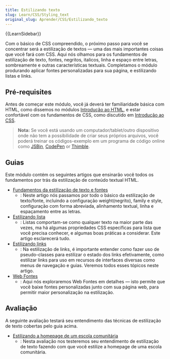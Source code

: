 ```yaml
---
title: Estilizando texto
slug: Learn/CSS/Styling_text
original_slug: Aprender/CSS/Estilizando_texto
---
```


{{LearnSidebar}}

Com o básico de CSS compreendido, o próximo passo para você se concentrar será a estilização de textos — uma das mais importantes coisas que você fará com CSS. Aqui nós olhamos para os fundamentos de estilização de texto, fontes, negritos, italicos, linha e espaço entre letras, sombreamente e outras características textuais. Completamos o módulo produrando aplicar fontes personalizadas para sua página, e estilizando listas e links.

## Pré-requisites

Antes de começar este módulo, você já deverá ter familiaridade básica com HTML, como dissemos no módulos [Introdução ao HTML](/pt-BR/docs/Learn/HTML/Introduction_to_HTML), e estar confortável com os fundamentos de CSS, como discutido em [Introdução ao CSS](/pt-BR/docs/Learn/CSS/Introduction_to_CSS).

> **Nota:** Se você está usando um computador/tablet/outro dispositivo onde não tem a possibilidade de criar seus próprios arquivos, você poderá treinar os códigos-exemplo em um programa de código online como [JSBin](http://jsbin.com/), [CodePen](https://codepen.io/) or [Thimble](https://thimble.mozilla.org/).

## Guias

Este módulo contém os seguintes artigos que ensinarão você todos os fundamentos por trás da estilização de conteúdo textual HTML.

- [Fundamentos da estilização de texto e fontes](/pt-BR/docs/Learn/CSS/Styling_text/Fundamentals)
  - : Neste artigo nós passamos por todo o básico da estilização de texto/fonte, incluindo a configuração weight(negrito), family e style, configuração com forma abreviada, alinhamento textual, linha e espaçamento entre as letras.
- [Estilizando lista](/pt-BR/docs/Learn/CSS/Styling_text/Styling_lists)
  - : Listas comportam-se como qualquer texto na maior parte das vezes, ma há algumas propriedades CSS específicas para lista que você precisa conhecer, e algumas boas práticas a considerar. Este artigo esclarecerá tudo.
- [Estilizando links](/pt-BR/docs/Learn/CSS/Styling_text/Styling_links)
  - : Na estilização de links, é importante entender como fazer uso de pseudo-classes para estilizar o estado dos links efetivamente, como estilizar links para uso em recursos de interfaces diversas como menus de navegação e guias. Veremos todos esses tópicos neste artigo.
- [Web Fontes](/pt-BR/docs/Learn/CSS/Styling_text/Web_fonts)
  - : Aqui nós exploraremos Web Fontes em detalhes — isto permite que você baixe fontes personalizadas junto com sua página web, para permitir maior personalização na estilização.

## Avaliação

A seguinte avaliação testará seu entendimento das técnicas de estilização de texto cobertas pelo guia acima.

- [Estilizando a homepage de um escola comunitária](/en-US/Learn/CSS/Styling_text/Typesetting_a_homepage)
  - : Nesta avaliação nos testeremos seu entendimento de estilização de texto fazendo com que você estilize a homepage de uma escola comunitária.
